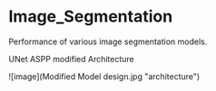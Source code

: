 # Image_Segmentation
Performance of various image segmentation models.

UNet ASPP modified Architecture

![image](Modified Model design.jpg "architecture")
